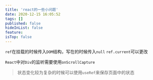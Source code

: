 ```yaml
---
title: 'react的一些小问题'
date: 2020-12-15 16:05:52
tags: []
published: false
hideInList: false
feature: 
isTop: false
---
```

`ref`在挂载的时候传入`DOM`结构，写在的时候传入`null`
`ref.current`可以更改

`React`中对`Div`的监听需要使用`onScrollCapture`

> 状态变化较为复杂的时候可以使用`useRef`来保存页面中的状态